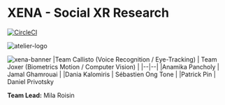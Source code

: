 
# XENA - Social XR Research

[![CircleCI](https://circleci.com/gh/milaroisin/atelier-xena/tree/master.svg?style=svg&circle-token=ee2a264a62213d4b247db6105fc34f0c3976b9f7)](https://circleci.com/gh/milaroisin/atelier-xena/tree/master)

![atelier-logo](https://raw.githubusercontent.com/milaroisin/atelier-xena/master/CourseAdmin/atelierlogo.jpg?token=ADX5G3JTMK6TSVTWYXU4DHC5S6HOC)

![xena-banner](https://raw.githubusercontent.com/milaroisin/atelier-xena/master/CourseAdmin/xena-banner.png?token=ADX5G3PQTUY3N2XIQVXDHF25S6HQ2)
|Team Callisto (Voice Recognition / Eye-Tracking) | Team Joxer (Biometrics Motion / Computer Vision) |
|--|--|
|Anamika Pancholy  | Jamal Ghamrouai |
|Dania Kalomiris | Sébastien Ong Tone |
|Patrick Pin | Daniel Privotsky

**Team Lead:** Mila Roisin

